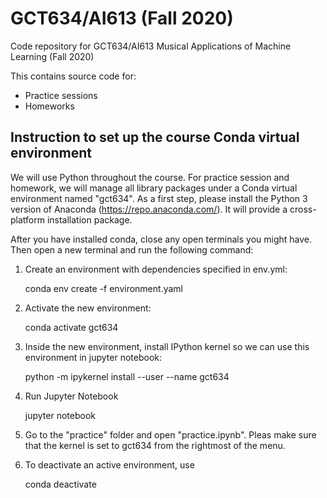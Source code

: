 # GCT634/AI613 (Fall 2020)
Code repository for GCT634/AI613 Musical Applications of Machine Learning (Fall 2020)

This contains source code for: 
- Practice sessions
- Homeworks


## Instruction to set up the course Conda virtual environment 


We will use Python throughout the course. For practice session and homework, we will manage all library packages under a Conda virtual environment named "gct634". As a first step, please install the Python 3 version of Anaconda (https://repo.anaconda.com/). It will provide a cross-platform installation package. 

After you have installed conda, close any open terminals you might have. Then open a new terminal and run the following command:

1. Create an environment with dependencies specified in env.yml:
    
   conda env create -f environment.yaml

2. Activate the new environment:
    
   conda activate gct634
    
3. Inside the new environment, install IPython kernel so we can use this environment in jupyter notebook: 
    
   python -m ipykernel install --user --name gct634

4. Run Jupyter Notebook 

   jupyter notebook 	

5. Go to the "practice" folder and open "practice.ipynb". Pleas make sure that the kernel is set to gct634 from the rightmost of the menu. 
 
6. To deactivate an active environment, use
    
   conda deactivate

